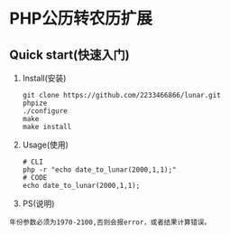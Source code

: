 # PHP公历转农历扩展
## Quick start(快速入门)
1. Install(安装)
   ```
   git clone https://github.com/2233466866/lunar.git
   phpize
   ./configure
   make
   make install
   ```

1. Usage(使用)
   ```
   # CLI
   php -r "echo date_to_lunar(2000,1,1);"
   # CODE
   echo date_to_lunar(2000,1,1);
   ```

1. PS(说明)
  ```
  年份参数必须为1970-2100,否则会报error，或者结果计算错误。
  ```
